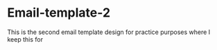 # Email-template-2
This is the second email template design for practice purposes where I keep this for 

